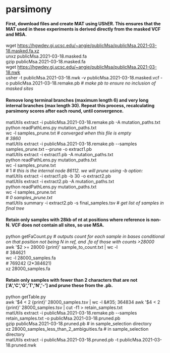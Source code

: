 # parsimony

#### First, download files and create MAT using UShER. This ensures that the MAT used in these experiments is derived directly from the masked VCF and MSA.
wget https://hgwdev.gi.ucsc.edu/~angie/publicMsa/publicMsa.2021-03-18.masked.fa.xz  
unxz publicMsa.2021-03-18.masked.fa  
gzip publicMsa.2021-03-18.masked.fa  
wget https://hgwdev.gi.ucsc.edu/~angie/publicMsa/publicMsa.2021-03-18.nwk  
usher -t publicMsa.2021-03-18.nwk -v publicMsa.2021-03-18.masked.vcf -o publicMsa.2021-03-18.remake.pb # *make pb to ensure no inclusion of masked sites*  

#### Remove long terminal branches (maximum length 6) and very long internal branches (max length 30). Repeat this process, recalculating parsimony scores after each round, until convergence.
matUtils extract -i publicMsa.2021-03-18.remake.pb -A mutation_paths.txt  
python readPathLens.py mutation_paths.txt  
wc -l samples_prune.txt # *converged when this file is empty*  
&#35; *3860*   
matUtils extract -i publicMsa.2021-03-18.remake.pb --samples samples_prune.txt --prune -o extract1.pb  
matUtils extract -i extract1.pb -A mutation_paths.txt  
python readPathLens.py mutation_paths.txt  
wc -l samples_prune.txt  
&#35; 1 # *this is the internal node 86112. we will prune using -b option:*  
matUtils extract -i extract1.pb -b 30 -o extract2.pb  
matUtils extract -i extract2.pb -A mutation_paths.txt  
python readPathLens.py mutation_paths.txt  
wc -l samples_prune.txt  
&#35; *0 samples_prune.txt*  
matUtils summary -i extract2.pb -s final_samples.tsv # *get list of samples in final tree*  

#### Retain only samples with 28kb of nt at positions where reference is non-N. VCF does not contain all sites, so use MSA.
python getFaCount.py # *outputs count for each sample in bases conditional on that position not being N in ref, and .fa of those with counts >28000*  
awk '$2 >= 28000 {print}' sample_to_count.txt  | wc -l  
&#35; 384621  
wc -l 28000_samples.fa  
&#35; 769242 (2*384621)  
xz 28000_samples.fa

#### Retain only samples with fewer than 2 characters that are not ['A','C','G','T','N','-'] and prune these from the .pb.
python getTable.py  
awk '$4 < 2 {print}' 28000_samples.tsv | wc -l  
&#35; 364834  
awk '$4 < 2 {print}' 28000_samples.tsv | cut -f1 > retain_samples.txt  
matUtils extract -i publicMsa.2021-03-18.remake.pb --samples retain_samples.txt -o publicMsa.2021-03-18.pruned.pb  
gzip publicMsa.2021-03-18.pruned.pb # in sample_selection directory   
xz 28000_samples_less_than_2_ambiguities.fa # in sample_selection directory   
matUtils extract -i publicMsa.2021-03-18.pruned.pb -t publicMsa.2021-03-18.pruned.nwk  

